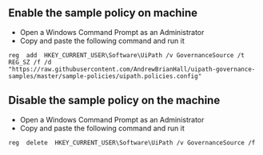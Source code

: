 
## Enable the sample policy on machine
- Open a Windows Command Prompt as an Administrator
- Copy and paste the following command and run it
```console
reg  add  HKEY_CURRENT_USER\Software\UiPath /v GovernanceSource /t REG_SZ /f /d "https://raw.githubusercontent.com/AndrewBrianHall/uipath-governance-samples/master/sample-policies/uipath.policies.config"
```

## Disable the sample policy on the machine
- Open a Windows Command Prompt as an Administrator
- Copy and paste the following command and run it
```console
reg  delete  HKEY_CURRENT_USER\Software\UiPath /v GovernanceSource /f
```